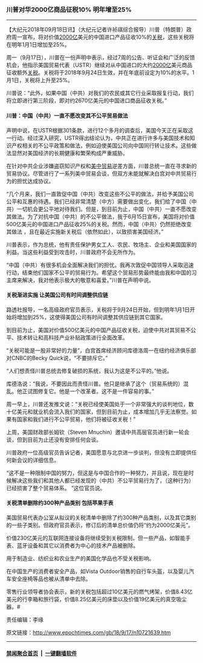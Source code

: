 ### 川普对华2000亿商品征税10% 明年增至25%
------------------------

<p>【大纪元2018年09月18日讯】（大纪元记者许祯祺综合报导）川普（特朗普）政府周一宣布，将对价值<a href="http://www.epochtimes.com/gb/tag/2000%E4%BA%BF.html">2000亿</a>美元的中国进口产品征收10%的<a href="http://www.epochtimes.com/gb/tag/%E5%85%B3%E7%A8%8E.html">关税</a>，这些关税将在明年1月1日增加至25%。</p>
<p>周一（9月17日），川普在一份声明中表示，经过7周的公告、听证会和广泛的反馈机会，他指示美国贸易代表（USTR）继续对从中国进口的大约<a href="http://www.epochtimes.com/gb/tag/2000%E4%BA%BF.html">2000亿</a>美元商品征收额外<a href="http://www.epochtimes.com/gb/tag/%E5%85%B3%E7%A8%8E.html">关税</a>。关税将于2018年9月24日生效，并在年底前设定为10%的水平。1月1日，关税将上升至25%。</p>
<p>川普说：“此外，如果中国（中共）对我们的农民或其它行业采取报复行动，我们将立即进行第三阶段，即对约2670亿美元的中国进口商品征收关税。”</p>
<h4>川普：中国（中共）一直不愿改变其不公平贸易做法</h4>
<p>声明中说，在USTR根据301条款，进行12个多月的调查后，美国今天正在采取这一行动。经过深入研究，USTR得出结论认为，中共正在进行许多与美国技术和知识产权相关的不公平政策和做法，例如迫使美国公司向中国同行转让技术。这些做法显然对美国经济的长期健康和繁荣构成严重威胁。</p>
<p>在针对中共企业涉嫌盗窃知识产权和<a href="http://www.epochtimes.com/gb/tag/%E7%BE%8E%E4%B8%AD%E8%B4%B8%E6%98%93.html">美中贸易</a>逆差方面，川普总统一直在寻求新的贸易协议。尽管进行了一系列美中贸易会谈，但双方未能就解决白宫对中共贸易行为的担忧达成协议。</p>
<p>“几个月来，我们一直敦促中国（中共）改变这些不公平的做法，并给予美国公司公平和互惠的待遇。我们已经非常清楚（中方）需要做出变化，我们给了中国（中共）一切机会更公平地对待我们。但是，到目前为止，中国（中共）一直不愿改变其做法。为了对抗中国（中共）的不公平做法，我于6月15日宣布，美国将对价值500亿美元的中国进口产品征收25%的关税。然而，中国（中共）仍然拒绝改变其做法 ，且在最近实施新关税后（依然如此），以致损害美国经济。”</p>
<p>川普表示，作为总统，他有责任保护男女工人、农民、牧场主、企业和美国国家的利益。当这些利益受到攻击时，川普政府不会无所作为。</p>
<p>“中国（中共）有很多机会全面解决我们的担忧。我再次敦促中国领导人采取迅速行动，结束他们国家不公平的贸易行为。希望这个贸易形势最终能由我和中国的习主席来解决，我对他表示极大的敬意和喜爱。”川普在声明中说。</p>
<h4>关税渐进实施 让美国公司有时间调整供应链</h4>
<p>路透社报导，一名高级政府官员表示，关税将于9月24日开始，但到明年1月1日开始将增加到25%，这使得美国公司有时间调整其供应链到其它国家。</p>
<p>到目前为止，美国对价值500亿美元的中国产品征收关税，迫使中共对其贸易不公平、技术转让和高科技产业补贴政策进行全面改革。</p>
<p>“关税可能是一股非常好的力量”，白宫首席经济顾问库德洛周一在纽约经济俱乐部对CNBC的Becky Quick说，“不要排斥它。”</p>
<p>“人们想责怪川普总统去修复破损的系统，我认为这是不公平的。”他说。</p>
<p>库德洛说：“我说，不要因此而责怪川普。他只是继承了这个（贸易系统的）混乱。他正试图修复它。他是一个改革者。这不是一件容易的事。”</p>
<p>周一早上，川普还发推文说：“关税已经使美国处于一个非常强大的谈判地位，数十亿美元和就业机会流入我们的国家，但到目前为止，成本增加几乎无法察觉。如果有国家和我们进行不公平贸易，他们将被征收关税！”</p>
<p>上周，美国财政部长姆钦（Steven Mnuchin）邀请中共高层官员进行新一轮会谈，但到目前为止还没有安排任何会谈。</p>
<p>川普政府一位高级官员告诉记者，美国愿意与北京进一步谈判，但没有立即提供任何新会议的详细信息。</p>
<p>“这不是一种限制中国的努力，但这是与中国合作的一种努力，并且说，现在是时候解决这些我们和其他人都已经发现的（中共）不公平贸易行为了，（这种行为）已经损害了整个贸易体系。 ”这位官员说。</p>
<h4>关税清单删除约300种产品类别 包括苹果手表</h4>
<p>美国贸易代表办公室从拟议的关税清单中删除了约300种产品类别，以及其它类别的一些子类别。但政府官员表示，修订后的清单总价值仍将“约为2000亿美元”。</p>
<p>价值230亿美元的互联网连接设备将继续受到关税限制，但一些产品，如智能手表、蓝牙设备和其它以消费者为中心的技术产品被删除。</p>
<p>用于制造业、纺织业和农业生产的美国化学品也不受关税影响。</p>
<p>在中国生产的消费者安全产品，如Vista Outdoor销售的自行车头盔，以及婴儿汽车安全座椅等品也被从清单中去除。</p>
<p>零售行业领导者协会表示，新的关税包括超过10亿美元的燃气烤架，价值8.43亿美元的行李箱和旅行袋，价值8.25亿美元的床垫以及价值19亿美元的真空吸尘器。#</p>
<p>责任编辑：李缘</p>

原文链接：http://www.epochtimes.com/gb/18/9/17/n10721639.htm


------------------------
#### [禁闻聚合首页](https://github.com/gfw-breaker/banned-news/blob/master/README.md) &nbsp;|&nbsp;  [一键翻墙软件](https://github.com/gfw-breaker/nogfw/blob/master/README.md)